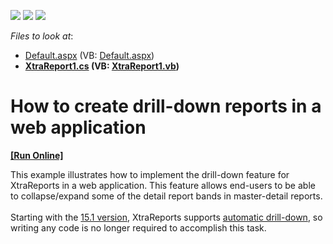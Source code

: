<!-- default badges list -->
![](https://img.shields.io/endpoint?url=https://codecentral.devexpress.com/api/v1/VersionRange/128599878/16.1.4%2B)
[![](https://img.shields.io/badge/Open_in_DevExpress_Support_Center-FF7200?style=flat-square&logo=DevExpress&logoColor=white)](https://supportcenter.devexpress.com/ticket/details/E287)
[![](https://img.shields.io/badge/📖_How_to_use_DevExpress_Examples-e9f6fc?style=flat-square)](https://docs.devexpress.com/GeneralInformation/403183)
<!-- default badges end -->
<!-- default file list -->
*Files to look at*:

* [Default.aspx](./CS/DrillDownWebReport/Default.aspx) (VB: [Default.aspx](./VB/DrillDownWebReport/Default.aspx))
* **[XtraReport1.cs](./CS/DrillDownWebReport/XtraReport1.cs) (VB: [XtraReport1.vb](./VB/DrillDownWebReport/XtraReport1.vb))**
<!-- default file list end -->
# How to create drill-down reports in a web application
<!-- run online -->
**[[Run Online]](https://codecentral.devexpress.com/e287/)**
<!-- run online end -->


<p>This example illustrates how to implement the drill-down feature for XtraReports in a web application. This feature allows end-users to be able to collapse/expand some of the detail report bands in master-detail reports.<br><br>Starting with the <a href="https://www.devexpress.com/Subscriptions/New2015-1.xml?product=reporting">15.1 version</a>, XtraReports supports <a href="https://documentation.devexpress.com/#XtraReports/CustomDocument115641">automatic drill-down</a>, so writing any code is no longer required to accomplish this task.</p>

<br/>


